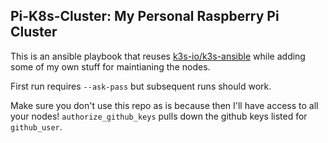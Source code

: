 ## Pi-K8s-Cluster: My Personal Raspberry Pi Cluster

This is an ansible playbook that reuses 
[k3s-io/k3s-ansible](https://github.com/k3s-io/k3s-ansible) while adding some
of my own stuff for maintianing the nodes.

First run requires `--ask-pass` but subsequent runs should work.

Make sure you don't use this repo as is because then I'll have access to 
all your nodes!  `authorize_github_keys` pulls down the github keys listed
for `github_user`.